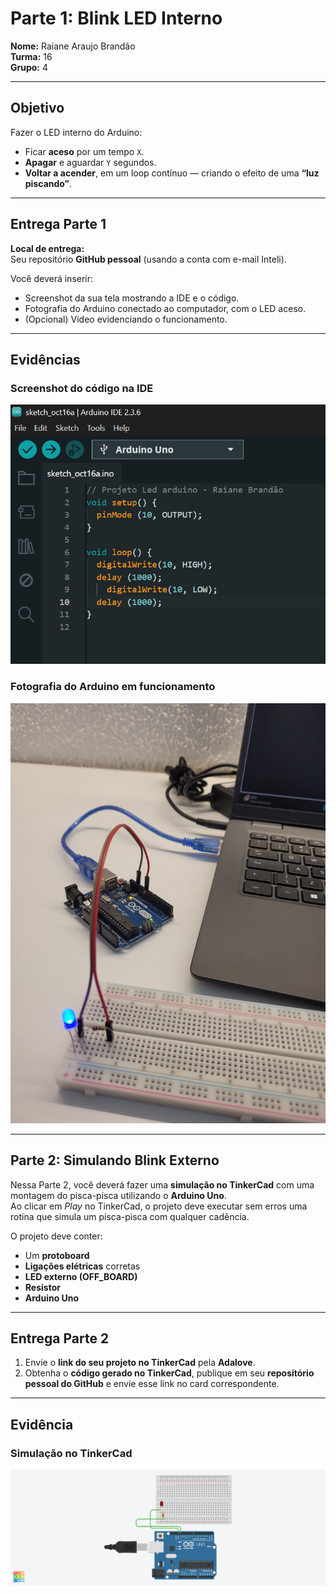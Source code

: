 # Parte 1: Blink LED Interno

**Nome:** Raiane Araujo Brandão  
**Turma:** 16  
**Grupo:** 4

---

## Objetivo

Fazer o LED interno do Arduino:

- Ficar **aceso** por um tempo `X`.  
- **Apagar** e aguardar `Y` segundos.  
- **Voltar a acender**, em um loop contínuo — criando o efeito de uma **“luz piscando”**.

---

## Entrega Parte 1

**Local de entrega:**  
Seu repositório **GitHub pessoal** (usando a conta com e-mail Inteli).

Você deverá inserir:

- Screenshot da sua tela mostrando a IDE e o código.  
- Fotografia do Arduino conectado ao computador, com o LED aceso.  
- (Opcional) Vídeo evidenciando o funcionamento.

---

## Evidências

### Screenshot do código na IDE
![Screenshot do Código](assets/code_arduino1.png)

### Fotografia do Arduino em funcionamento
![LED do Arduino](assets/led.jpeg)

---

## Parte 2: Simulando Blink Externo

Nessa Parte 2, você deverá fazer uma **simulação no TinkerCad** com uma montagem do pisca-pisca utilizando o **Arduino Uno**.  
Ao clicar em *Play* no TinkerCad, o projeto deve executar sem erros uma rotina que simula um pisca-pisca com qualquer cadência.

O projeto deve conter:
- Um **protoboard**  
- **Ligações elétricas** corretas  
- **LED externo (OFF_BOARD)**  
- **Resistor**  
- **Arduino Uno**

---

## Entrega Parte 2

1. Envie o **link do seu projeto no TinkerCad** pela **Adalove**.  
2. Obtenha o **código gerado no TinkerCad**, publique em seu **repositório pessoal do GitHub** e envie esse link no card correspondente.

---

## Evidência

### Simulação no TinkerCad
![Simulação no TinkerCad](assets/tinkercad_1.png)
